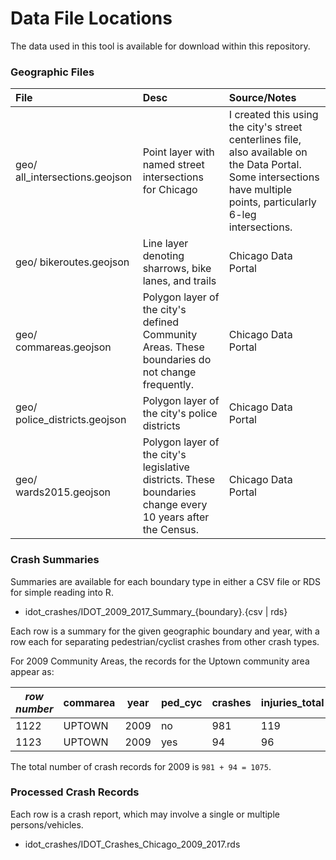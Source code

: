 Data File Locations
=============================

The data used in this tool is available for download within this repository.

### Geographic Files

|File  |Desc  |Source/Notes  |
|:------|:------|:--------------|
| geo/ all_intersections.geojson | Point layer with named street intersections for Chicago | I created this using the city's street centerlines file, also available on the Data Portal. Some intersections have multiple points, particularly 6-leg intersections. |
| geo/ bikeroutes.geojson | Line layer denoting sharrows, bike lanes, and trails | Chicago Data Portal |
| geo/ commareas.geojson | Polygon layer of the city's defined Community Areas. These boundaries do not change frequently. | Chicago Data Portal |
| geo/ police_districts.geojson | Polygon layer of the city's police districts | Chicago Data Portal |
| geo/ wards2015.geojson | Polygon layer of the city's legislative districts. These boundaries change every 10 years after the Census. | Chicago Data Portal |
	
### Crash Summaries

Summaries are available for each boundary type in either a CSV file or RDS for simple reading into R.

- idot_crashes/IDOT\_2009\_2017\_Summary\_{boundary}.{csv | rds}

Each row is a summary for the given geographic boundary and year, with a row each for separating pedestrian/cyclist crashes from other crash types.

For 2009 Community Areas, the records for the Uptown community area appear as:

| _row number_ |commarea|year|ped_cyc|crashes|injuries_total|injuries_fatal|injuries_incapacitating|injuries_non_incapacitating|injuries_reported_not_evident|
|----|------|----|---|---|---|---|---|---|---|
|1122|UPTOWN|2009|no|981|119|2|12|60|47|
|1123|UPTOWN|2009|yes|94|96|1|9|37|50|

The total number of crash records for 2009 is `981 + 94 = 1075`.

### Processed Crash Records

Each row is a crash report, which may involve a single or multiple persons/vehicles.

- idot_crashes/IDOT\_Crashes\_Chicago\_2009\_2017.rds
      